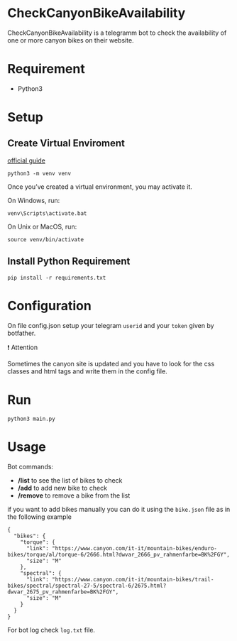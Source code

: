 # CheckCanyonBikeAvailability

CheckCanyonBikeAvailability is a telegramm bot to check the availability of one or more canyon bikes on their website.

# Requirement 

- Python3

# Setup

## Create Virtual Enviroment

[official guide](https://docs.python.org/3/tutorial/venv.html)

``` 
python3 -m venv venv
```

Once you’ve created a virtual environment, you may activate it.

On Windows, run:

```
venv\Scripts\activate.bat
```

On Unix or MacOS, run:

```
source venv/bin/activate
```

## Install Python Requirement

```
pip install -r requirements.txt
```

# Configuration

On file config.json setup your telegram `userid` and your `token` given by botfather.

:exclamation: Attention 

Sometimes the canyon site is updated and you have to look for the css classes and html tags and write them in the config file.


# Run

```python3 main.py```

# Usage

Bot commands:

- **/list** to see the list of bikes to check
- **/add** to add new bike to check 
- **/remove** to remove a bike from the list


if you want to add bikes manually you can do it using the ``bike.json`` file as in the following example

```
{
  "bikes": {
    "torque": {
      "link": "https://www.canyon.com/it-it/mountain-bikes/enduro-bikes/torque/al/torque-6/2666.html?dwvar_2666_pv_rahmenfarbe=BK%2FGY",
      "size": "M"
    },
    "spectral": {
      "link": "https://www.canyon.com/it-it/mountain-bikes/trail-bikes/spectral/spectral-27-5/spectral-6/2675.html?dwvar_2675_pv_rahmenfarbe=BK%2FGY",
      "size": "M"
    }
  }
}
```

For bot log check ``log.txt`` file.